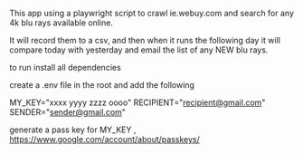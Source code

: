 This app using a playwright script to crawl ie.webuy.com and search for any 4k blu rays available online.

It will record them to a csv, and then when it runs the following day it will compare today with yesterday and email the list of any NEW blu rays.

to run install all dependencies

create a .env file in the root and add the following

MY_KEY="xxxx yyyy zzzz oooo"
RECIPIENT="recipient@gmail.com"
SENDER="sender@gmail.com"

generate a pass key for MY_KEY , https://www.google.com/account/about/passkeys/ 

